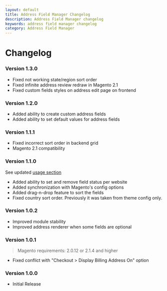 ```yaml
---
layout: default
title: Address Field Manager Changelog
description: Address Field Manager changelog
keywords: address field manager changelog
category: Address Field Manager
---
```


# Changelog

### Version 1.3.0

 -  Fixed not working state/region sort order
 -  Fixed infinite address review redraw in Magento 2.1
 -  Fixed custom fields styles on address edit page on frontend

### Version 1.2.0

 -  Added ability to create custom address fields
 -  Added ability to set default values for address fields

### Version 1.1.1

 -  Fixed incorrect sort order in backend grid
 -  Magento 2.1 compatibility

### Version 1.1.0

See updated [usage section](/m2/extensions/address-field-manager/usage/)

 -  Added ability to set and remove field status per website
 -  Added synchronization with Magento's config options
 -  Added drag-n-drop feature to sort the fields
 -  Fixed country sort order. Previously it was taken from theme config only.

### Version 1.0.2

 -  Improved module stability
 -  Improved address renderer when some fields are optional

### Version 1.0.1

> Magento requirements: 2.0.12 or 2.1.4 and higher

 -  Fixed conflict with "Checkout > Display Billing Address On" option

### Version 1.0.0

 -  Initial Release
